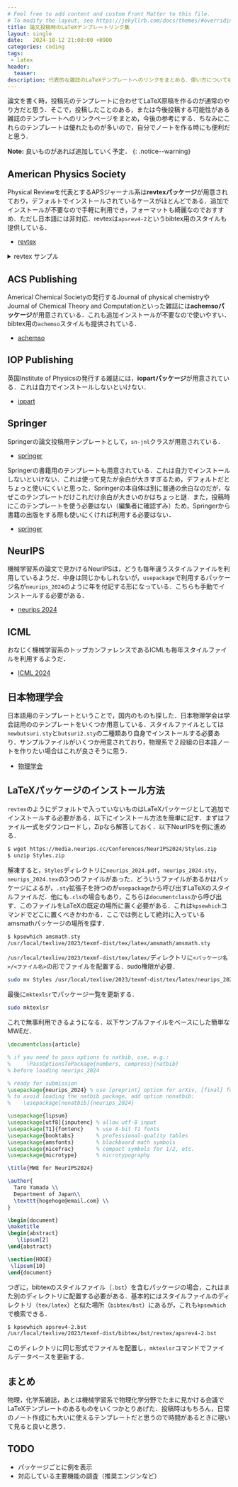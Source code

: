 ```yaml
---
# Feel free to add content and custom Front Matter to this file.
# To modify the layout, see https://jekyllrb.com/docs/themes/#overriding-theme-defaults
title: 論文投稿時のLaTeXテンプレートリンク集
layout: single
date:   2024-10-12 21:00:00 +0900
categories: coding
tags:
 - latex
header:
  teaser: 
description: 代表的な雑誌のLaTeXテンプレートへのリンクをまとめる．使い方についても簡単に述べる．
---
```


論文を書く時，投稿先のテンプレートに合わせてLaTeX原稿を作るのが通常のやり方だと思う．そこで，投稿したことのある，または今後投稿する可能性がある雑誌のテンプレートへのリンクページをまとめ，今後の参考にする．ちなみにこれらのテンプレートは優れたものが多いので，自分でノートを作る時にも便利だと思う．

**Note:** 良いものがあれば追加していく予定．
{: .notice--warning}

## American Physics Society

Physical Reviewを代表とするAPSジャーナル系は**revtexパッケージ**が用意されており，デフォルトでインストールされているケースがほとんどである．追加でインストールが不要なので手軽に利用でき，フォーマットも綺麗なのでおすすめ．ただし日本語には非対応．revtexは`apsrev4-2`というbibtex用のスタイルも提供している．

- [revtex](https://journals.aps.org/revtex)

<details><summary>revtex サンプル</summary>

```
print('Hello world!')
```

</details>

## ACS Publishing

Americal Chemical Societyの発行するJournal of physical chemistryやJournal of Chemical Theory and Computationといった雑誌には**achemsoパッケージ**が用意されている．これも追加インストールが不要なので使いやすい．bibtex用の`achemso`スタイルも提供されている．

- [achemso](https://pubs.acs.org/page/4authors/submission/tex.html)

## IOP Publishing

英国Institute of Physicsの発行する雑誌には，**iopartパッケージ**が用意されている．これは自力でインストールしないといけない．

- [iopart](https://publishingsupport.iopscience.iop.org/questions/latex-template/)

## Springer

Springerの論文投稿用テンプレートとして，`sn-jnl`クラスが用意されている．

- [springer](https://www.springernature.com/gp/authors/campaigns/latex-author-support)

Springerの書籍用のテンプレートも用意されている．これは自力でインストールしないといけない．これは使って見たが余白が大きすぎるため，デフォルトだとちょっと使いにくいと思った．Springerの本自体は別に普通の余白なのだが，なぜこのテンプレートだけこれだけ余白が大きいのかはちょっと謎．また，投稿時にこのテンプレートを使う必要はない（編集者に確認ずみ）ため，Springerから書籍の出版をする際も使いにくければ利用する必要はない．

- [springer](https://www.springer.com/gp/authors-editors/book-authors-editors/your-publication-journey/manuscript-preparation?srsltid=AfmBOorHEidanV7_-zEi0M_l6XzTXGOhgB0TZO-um1V_MQTnNPe5zYIM#toc-49272)

## NeurIPS

機械学習系の論文で見かけるNeurIPSは，どうも毎年違うスタイルファイルを利用しているようだ．中身は同じかもしれないが，`usepackage`で利用するパッケージ名が`neurips_2024`のように年を付記する形になっている．こちらも手動でインストールする必要がある．

- [neurips 2024](https://neurips.cc/Conferences/2024/CallForPapers)

## ICML

おなじく機械学習系のトップカンファレンスであるICMLも毎年スタイルファイルを利用するようだ．

- [ICML 2024](https://icml.cc/Conferences/2024/AuthorInstructions)

## 日本物理学会

日本語用のテンプレートということで，国内のものも探した．日本物理学会は学会誌用ののテンプレートをいくつか用意している．スタイルファイルとしては`newbutsuri.sty`と`butsuri2.sty`の二種類あり自身でインストールする必要あり．サンプルファイルがいくつか用意されており，物理系で２段組の日本語ノートを作りたい場合はこれが良さそうに思う．

- [物理学会](https://www.jps.or.jp/books/shippitsu_style.php)

## LaTeXパッケージのインストール方法

`revtex`のようにデフォルトで入っていないものはLaTeXパッケージとして追加でインストールする必要がある．以下にインストール方法を簡単に記す．まずはファイル一式をダウンロードし，Zipなら解答しておく．以下NeurIPSを例に進める．

```bash
$ wget https://media.neurips.cc/Conferences/NeurIPS2024/Styles.zip
$ unzip Styles.zip
```

解凍すると，`Styles`ディレクトリに`neurips_2024.pdf`，`neurips_2024.sty`，`neurips_2024.tex`の3つのファイルがあった．どういうファイルがあるかはパッケージによるが，`.sty`拡張子を持つのが`usepackage`から呼び出すLaTeXのスタイルファイルだ．他にも`.cls`の場合もあり，こちらは`documentclass`から呼び出す．このファイルをLaTeXの既定の場所に置く必要がある．これは`kpsewhich`コマンドでどこに置くべきかわかる．ここでは例として絶対に入っているamsmathパッケージの場所を探す．

```bash
$ kpsewhich amsmath.sty 
/usr/local/texlive/2023/texmf-dist/tex/latex/amsmath/amsmath.sty
```

`/usr/local/texlive/2023/texmf-dist/tex/latex/`ディレクトリに`<パッケージ名>/<ファイル名>`の形でファイルを配置する．sudo権限が必要．

```bash
sudo mv Styles /usr/local/texlive/2023/texmf-dist/tex/latex/neurips_2024
```

最後に`mktexlsr`でパッケージ一覧を更新する．

```bash
sudo mktexlsr
```

これで無事利用できるようになる．以下サンプルファイルをベースにした簡単なMWEだ．

```latex
\documentclass{article}

% if you need to pass options to natbib, use, e.g.:
%     \PassOptionsToPackage{numbers, compress}{natbib}
% before loading neurips_2024

% ready for submission
\usepackage{neurips_2024} % use [preprint] option for arXiv, [final] for the final version
% to avoid loading the natbib package, add option nonatbib:
%    \usepackage[nonatbib]{neurips_2024}

\usepackage{lipsum}
\usepackage[utf8]{inputenc} % allow utf-8 input
\usepackage[T1]{fontenc}    % use 8-bit T1 fonts
\usepackage{booktabs}       % professional-quality tables
\usepackage{amsfonts}       % blackboard math symbols
\usepackage{nicefrac}       % compact symbols for 1/2, etc.
\usepackage{microtype}      % microtypography

\title{MWE for NeurIPS2024}

\author{
  Taro Yamada \\
  Department of Japan\\
  \texttt{hogehoge@email.com} \\
}

\begin{document}
\maketitle
\begin{abstract}
   \lipsum[2]
\end{abstract}

\section{HOGE}
 \lipsum[10]
\end{document}
```

つぎに，bibtexのスタイルファイル（`.bst`）を含むパッケージの場合，これはまた別のディレクトリに配置する必要がある．基本的にはスタイルファイルのディレクトリ（`tex/latex`）と似た場所（`bibtex/bst`）にあるが，これも`kpsewhich`で検索できる．

```bash
$ kpsewhich apsrev4-2.bst
/usr/local/texlive/2023/texmf-dist/bibtex/bst/revtex/apsrev4-2.bst
```

このディレクトリに同じ形式でファイルを配置し，`mktexlsr`コマンドでファイルデータベースを更新する．

## まとめ

物理，化学系雑誌，あとは機械学習系で物理化学分野でたまに見かける会議でLaTeXテンプレートのあるものをいくつかとりあげた．投稿時はもちろん，日常のノート作成にも大いに使えるテンプレートだと思うので時間があるときに覗いて見ると良いと思う．

## TODO

- パッケージごとに例を表示
- 対応している主要機能の調査（推奨エンジンなど）